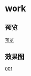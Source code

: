 # work


## 预览

[预览](https://ldq-first.github.io/work/)

## 效果图

[001](https://ldq-first.github.io/work/result/001.jpg)